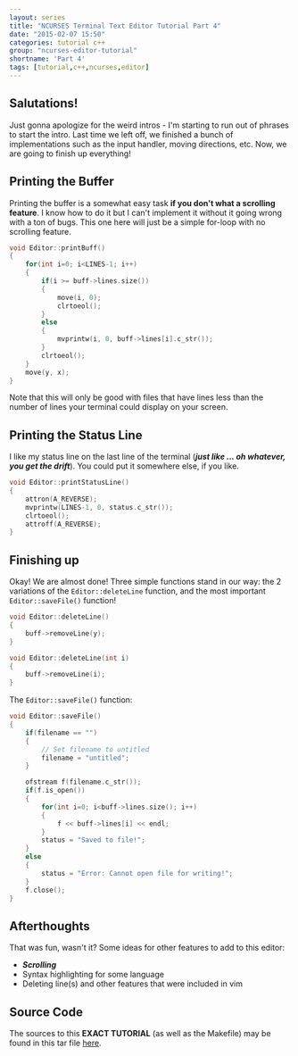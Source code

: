 ```yaml
---
layout: series
title: "NCURSES Terminal Text Editor Tutorial Part 4"
date: "2015-02-07 15:50"
categories: tutorial c++
group: "ncurses-editor-tutorial"
shortname: 'Part 4'
tags: [tutorial,c++,ncurses,editor]
---
```


Salutations!
------------

Just gonna apologize for the weird intros - I'm starting to run out of phrases
to start the intro. Last time we left off, we finished a bunch of
implementations such as the input handler, moving directions, etc. Now, we are
going to finish up everything!

Printing the Buffer
-------------------

Printing the buffer is a somewhat easy task **if you don't what a scrolling
feature**. I know how to do it but I can't implement it without it going wrong
with a ton of bugs. This one here will just be a simple for-loop with no
scrolling feature.

``` cpp
void Editor::printBuff()
{
    for(int i=0; i<LINES-1; i++)
    {
        if(i >= buff->lines.size())
        {
            move(i, 0);
            clrtoeol();
        }
        else
        {
            mvprintw(i, 0, buff->lines[i].c_str());
        }
        clrtoeol();
    }
    move(y, x);
}
```

Note that this will only be good with files that have lines less than the number
of lines your terminal could display on your screen.

Printing the Status Line
------------------------

I like my status line on the last line of the terminal (***just like ... oh
whatever, you get the drift***). You could put it somewhere else, if you like.

``` cpp
void Editor::printStatusLine()
{
    attron(A_REVERSE);
    mvprintw(LINES-1, 0, status.c_str());
    clrtoeol();
    attroff(A_REVERSE);
}
```

Finishing up
------------

Okay! We are almost done! Three simple functions stand in our way: the 2
variations of the `Editor::deleteLine` function, and the most important
`Editor::saveFile()` function!

``` cpp
void Editor::deleteLine()
{
    buff->removeLine(y);
}

void Editor::deleteLine(int i)
{
    buff->removeLine(i);
}
```

The `Editor::saveFile()` function:

``` cpp
void Editor::saveFile()
{
    if(filename == "")
    {
        // Set filename to untitled
        filename = "untitled";
    }

    ofstream f(filename.c_str());
    if(f.is_open())
    {
        for(int i=0; i<buff->lines.size(); i++)
        {
            f << buff->lines[i] << endl;
        }
        status = "Saved to file!";
    }
    else
    {
        status = "Error: Cannot open file for writing!";
    }
    f.close();
}
```

Afterthoughts
-------------

That was fun, wasn't it? Some ideas for other features to add to this editor:

- ***Scrolling***
- Syntax highlighting for some language
- Deleting line(s) and other features that were included in vim

Source Code
-----------

The sources to this **EXACT TUTORIAL** (as well as the Makefile) may be found in
this tar file [here][1].

[1]: /res/tutorials/ncurses-ced-tut.tar.gz

